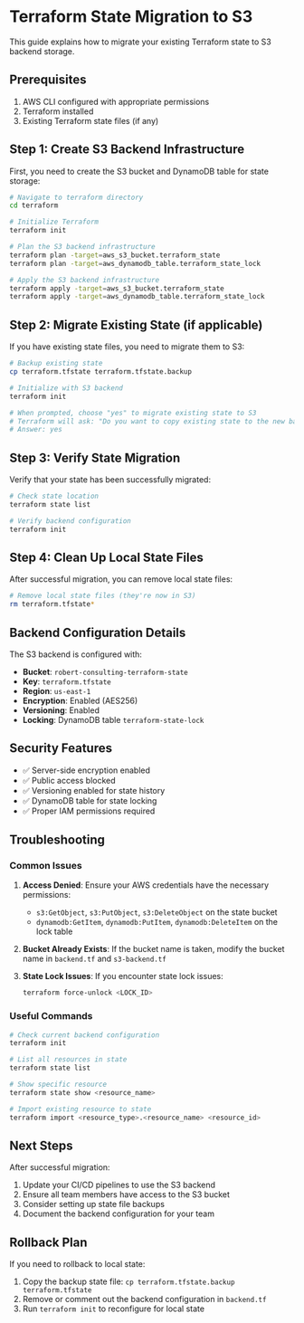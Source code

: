 # Terraform State Migration to S3

This guide explains how to migrate your existing Terraform state to S3 backend storage.

## Prerequisites

1. AWS CLI configured with appropriate permissions
2. Terraform installed
3. Existing Terraform state files (if any)

## Step 1: Create S3 Backend Infrastructure

First, you need to create the S3 bucket and DynamoDB table for state storage:

```bash
# Navigate to terraform directory
cd terraform

# Initialize Terraform
terraform init

# Plan the S3 backend infrastructure
terraform plan -target=aws_s3_bucket.terraform_state
terraform plan -target=aws_dynamodb_table.terraform_state_lock

# Apply the S3 backend infrastructure
terraform apply -target=aws_s3_bucket.terraform_state
terraform apply -target=aws_dynamodb_table.terraform_state_lock
```

## Step 2: Migrate Existing State (if applicable)

If you have existing state files, you need to migrate them to S3:

```bash
# Backup existing state
cp terraform.tfstate terraform.tfstate.backup

# Initialize with S3 backend
terraform init

# When prompted, choose "yes" to migrate existing state to S3
# Terraform will ask: "Do you want to copy existing state to the new backend?"
# Answer: yes
```

## Step 3: Verify State Migration

Verify that your state has been successfully migrated:

```bash
# Check state location
terraform state list

# Verify backend configuration
terraform init
```

## Step 4: Clean Up Local State Files

After successful migration, you can remove local state files:

```bash
# Remove local state files (they're now in S3)
rm terraform.tfstate*
```

## Backend Configuration Details

The S3 backend is configured with:

- **Bucket**: `robert-consulting-terraform-state`
- **Key**: `terraform.tfstate`
- **Region**: `us-east-1`
- **Encryption**: Enabled (AES256)
- **Versioning**: Enabled
- **Locking**: DynamoDB table `terraform-state-lock`

## Security Features

- ✅ Server-side encryption enabled
- ✅ Public access blocked
- ✅ Versioning enabled for state history
- ✅ DynamoDB table for state locking
- ✅ Proper IAM permissions required

## Troubleshooting

### Common Issues

1. **Access Denied**: Ensure your AWS credentials have the necessary permissions:
   - `s3:GetObject`, `s3:PutObject`, `s3:DeleteObject` on the state bucket
   - `dynamodb:GetItem`, `dynamodb:PutItem`, `dynamodb:DeleteItem` on the lock table

2. **Bucket Already Exists**: If the bucket name is taken, modify the bucket name in `backend.tf` and `s3-backend.tf`

3. **State Lock Issues**: If you encounter state lock issues:
   ```bash
   terraform force-unlock <LOCK_ID>
   ```

### Useful Commands

```bash
# Check current backend configuration
terraform init

# List all resources in state
terraform state list

# Show specific resource
terraform state show <resource_name>

# Import existing resource to state
terraform import <resource_type>.<resource_name> <resource_id>
```

## Next Steps

After successful migration:

1. Update your CI/CD pipelines to use the S3 backend
2. Ensure all team members have access to the S3 bucket
3. Consider setting up state file backups
4. Document the backend configuration for your team

## Rollback Plan

If you need to rollback to local state:

1. Copy the backup state file: `cp terraform.tfstate.backup terraform.tfstate`
2. Remove or comment out the backend configuration in `backend.tf`
3. Run `terraform init` to reconfigure for local state
